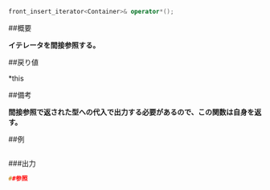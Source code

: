 ```cpp
front_insert_iterator<Container>& operator*();
```

##概要

<b>イテレータを間接参照する。</b>


##戻り値

*this


##備考

<b>間接参照で返された型への代入で出力する必要があるので、この関数は自身を返す。</b>



##例

```cpp
```

###出力

```cpp
##参照
```
